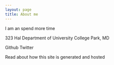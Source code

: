 ```yaml
---
layout: page
title: About me
---
```


I am an spend more time 

323 Hal
Department of 
University
College Park, MD

Github Twitter


Read about
  how this site is generated and hosted
